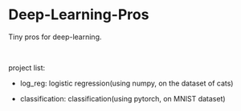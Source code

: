 # Deep-Learning-Pros

Tiny pros for deep-learning.

<br>

project list:

- log_reg: logistic regression(using numpy, on the dataset of cats)

- classification: classification(using pytorch, on MNIST dataset)
